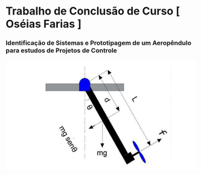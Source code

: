 # Trabalho de Conclusão de Curso [ Oséias Farias ]

### Identificação de Sistemas e Prototipagem de um Aeropêndulo para estudos de Projetos de Controle

<center>
  <img src="Modelagem_do_Sistema/Simulacoes/Aeropendulo_Python/aeropendulo.png"
       width="600"> 
<center/>

